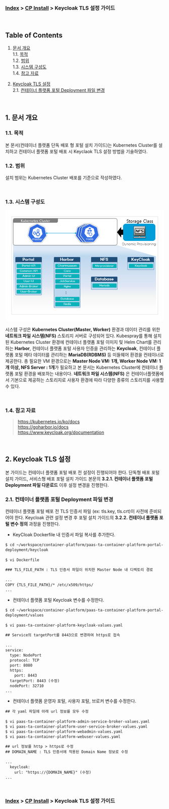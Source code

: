 ### [Index](https://github.com/PaaS-TA/Guide/blob/master/README.md) > [CP Install](/install-guide/Readme.md) > Keycloak TLS 설정 가이드

<br>

## Table of Contents

1. [문서 개요](#1)  
    1.1. [목적](#1.1)  
    1.2. [범위](#1.2)  
    1.3. [시스템 구성도](#1.3)  
    1.4. [참고 자료](#1.4)  

2. [Keycloak TLS 설정](#2)  
    2.1. [컨테이너 플랫폼 포털 Deployment 파일 변경](#2.1)  

<br>

## <div id='1'>1. 문서 개요
### <div id='1.1'>1.1. 목적
본 문서(컨테이너 플랫폼 단독 배포 형 포털 설치 가이드)는 Kubernetes Cluster를 설치하고 컨테이너 플랫폼 포털 배포 시 Keyclaok TLS 설정 방법을 기술하였다.
<br>

### <div id='1.2'>1.2. 범위
설치 범위는 Kubernetes Cluster 배포를 기준으로 작성하였다.

<br>

### <div id='1.3'>1.3. 시스템 구성도
<p align="center"><img src="images-v1.2/cp-001.png"></p>    

시스템 구성은 **Kubernetes Cluster(Master, Worker)** 환경과 데이터 관리를 위한 **네트워크 파일 시스템(NFS)** 스토리지 서버로 구성되어 있다. Kubespray를 통해 설치된 Kubernetes Cluster 환경에 컨테이너 플랫폼 포털 이미지 및 Helm Chart를 관리하는 **Harbor**, 컨테이너 플랫폼 포털 사용자 인증을 관리하는 **Keycloak**, 컨테이너 플랫폼 포털 메타 데이터를 관리하는 **MariaDB(RDBMS)** 등 미들웨어 환경을 컨테이너로 제공한다. 총 필요한 VM 환경으로는 **Master Node VM: 1개, Worker Node VM: 1개 이상, NFS Server : 1개**가 필요하고 본 문서는 Kubernetes Cluster에 컨테이너 플랫폼 포털 환경을 배포하는 내용이다. **네트워크 파일 시스템(NFS)** 은 컨테이너플랫폼에서 기본으로 제공하는 스토리지로 사용자 환경에 따라 다양한 종류의 스토리지를 사용할 수 있다.  

<br>    

### <div id='1.4'>1.4. 참고 자료
> https://kubernetes.io/ko/docs<br>
> https://goharbor.io/docs<br>
> https://www.keycloak.org/documentation

<br>


## <div id='2'>2. Keycloak TLS 설정
본 가이드는 컨테이너 플랫폼 포털 배포 전 설정이 진행되어야 한다.
단독형 배포 포털 설치 가이드, 서비스형 배포 포털 설치 가이드 본문의 **3.2.1. 컨테이너 플랫폼 포털 Deployment 파일 다운로드** 이후 설정 변경을 진행한다.

### <div id='2.1'>2.1. 컨테이너 플랫폼 포털 Deployment 파일 변경
컨테이너 플랫폼 포털 배포 전 TLS 인증서 파일 (ex: tls.key, tls.crt)이 사전에 준비되어야 한다.
Keycloak 관련 설정 변경 후 포털 설치 가이드의 **3.2.2. 컨테이너 플랫폼 포털 변수 정의** 과정을 진행한다.

- KeyCloak Dockerfile 내 인증서 파일 복사를 추가한다.
```
$ cd ~/workspace/container-platform/paas-ta-container-platform-portal-deployment/keycloak

$ vi Dockerfile
```

```
### TLS_FILE_PATH : TLS 인증서 파일이 위치한 Master Node 내 디렉토리 경로

...
COPY {TLS_FILE_PATH}/* /etc/x509/https/
...
```

- 컨테이너 플랫폼 포털 Keycloak 변수를 수정한다.
```
$ cd ~/workspace/container-platform/paas-ta-container-platform-portal-deployment/values

$ vi paas-ta-container-platform-keycloak-values.yaml
```

```
## Service의 targetPort를 8443으로 변경하여 https로 접속

...
service:
  type: NodePort
  protocol: TCP
  port: 8080
  https:
    port: 8443
  targetPort: 8443 (수정)
  nodePort: 32710
...
```

- 컨테이너 플랫폼 운영자 포털, 사용자 포털, 브로커 변수를 수정한다.
```
## 각 yaml 파일에 아래 url 정보를 모두 수정

$ vi paas-ta-container-platform-admin-service-broker-values.yaml
$ vi paas-ta-container-platform-user-service-broker-values.yaml
$ vi paas-ta-container-platform-webadmin-values.yaml
$ vi paas-ta-container-platform-webuser-values.yaml
```

```
## url 정보를 http > https로 수정
## DOMAIN_NAME : TLS 인증서에 적용된 Domain Name 정보로 수정

...
  keycloak:
    url: "https://{DOMAIN_NAME}" (수정)
...
```

<br>

### [Index](https://github.com/PaaS-TA/Guide/blob/master/README.md) > [CP Install](/install-guide/Readme.md) > Keycloak TLS 설정 가이드
